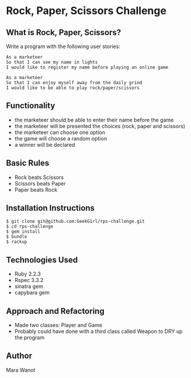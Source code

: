 Rock, Paper, Scissors Challenge
===================

What is Rock, Paper, Scissors?
---------
Write a program with the following user stories:

```
As a marketeer
So that I can see my name in lights
I would like to register my name before playing an online game

As a marketeer
So that I can enjoy myself away from the daily grind
I would like to be able to play rock/paper/scissors
```

Functionality
---------
* the marketeer should be able to enter their name before the game
* the marketeer will be presented the choices (rock, paper and scissors)
* the marketeer can choose one option
* the game will choose a random option
* a winner will be declared

Basic Rules
----------
* Rock beats Scissors
* Scissors beats Paper
* Paper beats Rock

Installation Instructions
------
```
$ git clone git@github.com:GeekG1rl/rps-challenge.git 
$ cd rps-challenge 
$ gem install 
$ bundle 
$ rackup 
```

Technologies Used
-------
* Ruby 2.2.3 
* Rspec 3.3.2
* sinatra gem
* capybara gem

Approach and Refactoring
------
* Made two classes: Player and Game 
* Probably could have done with a third class called Weapon to DRY up the program

Author
------
Mara Wanot
